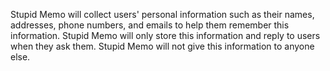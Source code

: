 Stupid Memo will collect users' personal information such as their names, addresses, phone numbers, and emails to help them remember this information. Stupid Memo will only store this information and reply to users when they ask them. Stupid Memo will not give this information to anyone else.
